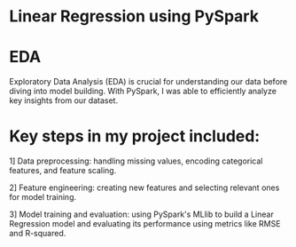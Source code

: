 # Linear Regression using PySpark

# EDA

Exploratory Data Analysis (EDA) is crucial for understanding our data before diving into model building. With PySpark, I was able to efficiently analyze key insights from our dataset.
 
# Key steps in my project included:

1] Data preprocessing: handling missing values, encoding categorical features, and feature scaling.

2] Feature engineering: creating new features and selecting relevant ones for model training.

3] Model training and evaluation: using PySpark's MLlib to build a Linear Regression model and evaluating its performance using metrics like RMSE and R-squared.
